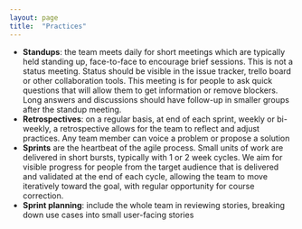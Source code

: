 ```yaml
---
layout: page
title:  "Practices"
---
```


* **Standups**: the team meets daily for short meetings which are typically held standing up, face-to-face to encourage brief sessions.  This is not a status meeting.  Status should be visible in the issue tracker, trello board or other collaboration tools.  This meeting is for people to ask quick questions that will allow them to get information or remove blockers.  Long answers and discussions should have follow-up in smaller groups after the standup meeting.
* **Retrospectives**: on a regular basis, at end of each sprint, weekly or bi-weekly, a retrospective allows for the team to reflect and adjust practices.  Any team member can voice a problem or propose a solution
* **Sprints** are the heartbeat of the agile process. Small units of work are delivered in short bursts, typically with 1 or 2 week cycles.  We aim for visible progress for people from the target audience that is delivered and validated at the end of each cycle, allowing the team to move iteratively toward the goal, with regular opportunity for course correction.
* **Sprint planning**: include the whole team in reviewing stories, breaking down use cases into small user-facing stories
